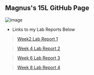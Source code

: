##  Magnus's 15L GitHub Page 
![image](https://animesher.com/orig/0/50/503/5036/animesher.com_gif-early-model-computer-old-computer-503662.gif)

* Links to my Lab Reports Below
> [Week2 Lab Report 1](https://kryptix3k.github.io/cse15l-lab-reports/lab-report-1-week2.html)

> [Week 4 Lab Report 2](https://kryptix3k.github.io/cse15l-lab-reports/lab-report-2-week4.html)

> [Week 6 Lab Report 3](https://kryptix3k.github.io/cse15l-lab-reports/lab-report-3-week-6.html)

> [Week 8 Lab Report 4](https://kryptix3k.github.io/cse15l-lab-reports/lab-report-4-week8.html)